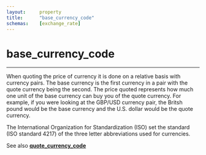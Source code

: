 ```yaml
---
layout:		property
title:		"base_currency_code"
schemas:	[exchange_rate]
---
```


# base_currency_code

---

When quoting the price of currency it is done on a relative basis with currency pairs. The base currency is the first currency in a pair with the quote currency being the second. The price quoted represents how much one unit of the base currency can buy you of the quote currency. For example, if you were looking at the GBP/USD currency pair, the Britsh pound would be the base currency and the U.S. dollar would be the quote currency.

The International Organization for Standardization (ISO) set the standard (ISO standard 4217) of the three letter abbreviations used for currencies.

See also [**quote_currency_code**](https://github.com/SuadeLabs/fire/blob/master/documentation/quote_currency_code.md)
